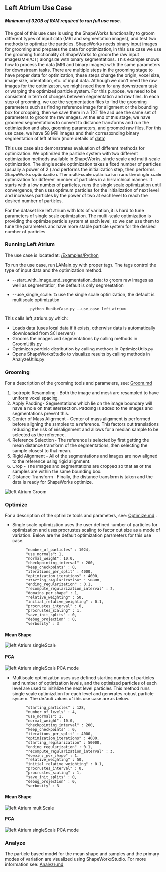 ## Left Atrium Use Case

##### Minimum of 32GB of RAM required to run full use case.

The goal of this use case is using the ShapeWorks functionality to groom different types of input data (MRI and segmentation images),
and test two methods to optimize the particles.
ShapeWorks needs binary input images for grooming and prepares the data for optimization, in this use case we use the grooming 
functionality of ShapeWorks to groom the raw input images(MRI/CT) alongside with binary segmentations.
This example shows how to process the data (MRI and binary images) with the same parameters for downstream tasks.
There are multiple steps in the grooming stage to have proper data for optimization, these steps change the origin, 
voxel size, image size, orientation, etc. of input data. Although we don't need the raw images for the optimization, 
we might need them for any downstream task or warping the optimized particle system. 
For this purpose, we need to be consistent in term of changes between segmentation and raw files. 
In each step of grooming, we use the segmentation files to find the grooming parameters such as finding reference image 
for alignment or the bounding box for cropping, then we save them in a TXT file and use the same set of parameters 
to groom the raw images. At the end of this stage, we have groomed segmentations to convert to distance transforms 
and run the optimization and also, grooming parameters, and groomed raw files.
For this use case, we have 58 MRI images and their corresponding binary segmentation of left atrium (more details of 
[data](https://www.insight-journal.org/midas/collection/view/197))

This use case also demonstrates evaluation of different methods for optimization. 
We optimized the particle system with two different optimization methods available in ShapeWorks,
 single scale and multi-scale optimization. 
The single scale optimization takes a fixed number of particles (usually a power of 2 ) and performs the initialization step,
 then performs ShapeWorks optimization.  The multi-scale optimization runs the single scale optimization for different 
 number of particles in a hierarchical manner. It starts with a low number of particles, runs the single scale optimization
  until convergence, then uses optimum particles for the initialization of next level and increases particles by 
  the power of two at each level to reach the desired number of particles.

For the dataset like left atrium with lots of variation, it is hard  to tune parameters of single scale optimization. 
The multi-scale optimization is providing the optimize particle system at each level, so we can use them to tune the parameters
 and have more stable particle system for the desired number of particles.


### Running Left Atrium
The use case is located at: [/Examples/Python](https://github.com/SCIInstitute/ShapeWorks/tree/master/Examples/Python)

To run the use case, run LAMain.py with proper tags. The tags control the type of input data and the optimization method.
* --start_with_image_and_segmentation_data: to groom raw images as well as segmentation, the default is only segmentation
* --use_single_scale: to use the single scale optimization, the default is multiscale optimization
            
              python RunUseCase.py --use_case left_atrium 

This calls left_atrium.py which:
* Loads data (uses local data if it exists, otherwise data is automatically downloaded from SCI servers)
* Grooms the images and segmentations by calling methods in GroomUtils.py
* Optimizes particle distribution by calling methods in OptimizeUtils.py
* Opens ShapeWorksStudio  to visualize results by calling methods in AnalyzeUtils.py

### Grooming
For a description of the grooming tools and parameters, see: [Groom.md](../Workflow/Groom.md)
1. Isotropic Resampling - Both the image and mesh are resampled to have uniform voxel spacing. 
2. Apply Padding- Segmentations which lie on the image boundary will have a hole on that intersection. Padding is added to the images and segmentations prevent this.
3. Center of Mass Alignment - Center of mass alignment is performed before aligning the samples to a reference. This factors out translations reducing the risk of misalignment and allows for a median sample to be selected as the reference.
4. Reference Selection - The reference is selected by first getting the mean distance transform of the segmentations, then selecting the sample closest to that mean.
5. Rigid Alignment - All of the segmentations and images are now aligned to the reference using rigid alignment.
6. Crop - The images and segmentations are cropped so that all of the samples are within the same bounding box.
7. Distance Transform - Finally, the distance transform is taken and the data is ready for ShapeWorks optimize.

![left Atrium Groom](../images/leftatrium_groom.png)
### Optimize
For a description of the optimize tools and parameters, see: [Optimize.md](../Workflow/Optimize.md)
.
* Single scale optimization uses the user defined number of particles for optimization and uses procrustes scaling to factor out size as a mode of variation. 
Below are the default optimization parameters for this use case. 

            "number_of_particles" : 1024, 
            "use_normals": 1,
            "normal_weight": 10.0,
            "checkpointing_interval" : 200,
            "keep_checkpoints" : 0,
            "iterations_per_split" : 4000,
            "optimization_iterations" : 4000,
            "starting_regularization" : 50000,
            "ending_regularization" : 0.1,
            "recompute_regularization_interval" : 2,
            "domains_per_shape" : 1,
            "relative_weighting" : 50,
            "initial_relative_weighting" : 0.1,
            "procrustes_interval" : 0,
            "procrustes_scaling" : 1,
            "save_init_splits" : 0,
            "debug_projection" : 0,
            "verbosity" : 3

#### Mean Shape
![left Atrium singleScale](../images/leftatrium_singlescale.png)

#### PCA
![left Atrium singleScale PCA mode](../images/leftatrium_singlescale_pca.gif)

* Multiscale optimization uses use defined starting number of particles and number of optimization levels, 
and the optimized particles of each level are used to initialize the next level particles. 
This method runs single scale optimization for each level and generates robust particle system.
The default values of this use case are as below.

            "starting_particles" : 128,
            "number_of_levels" : 4,
            "use_normals": 1,
            "normal_weight": 10.0,
            "checkpointing_interval" : 200,
            "keep_checkpoints" : 0,
            "iterations_per_split" : 4000,
            "optimization_iterations" : 4000,
            "starting_regularization" : 50000,
            "ending_regularization" : 0.1,
            "recompute_regularization_interval" : 2,
            "domains_per_shape" : 1,
            "relative_weighting" : 50,
            "initial_relative_weighting" : 0.1,
            "procrustes_interval" : 0,
            "procrustes_scaling" : 1,
            "save_init_splits" : 0,
            "debug_projection" : 0,
            "verbosity" : 3

#### Mean Shape          
![left Atrium multiScale](../images/leftatrium_multiscale.png)

#### PCA
![left Atrium singleScale PCA mode](../images/leftatrium_multiScale_pca.gif)


### Analyze

The particle based model for the mean shape and samples and the primary modes of variation are visualized using ShapeWorksStudio.
For more information see: [Analyze.md](../Workflow/Analyze.md)            
